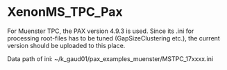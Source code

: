 # XenonMS_TPC_Pax

For Muenster TPC, the PAX version 4.9.3 is used.
Since its .ini for processing root-files has to be tuned (GapSizeClustering etc.), the current version should be uploaded to this place.

Data path of ini:
~/k_gaud01/pax_examples_muenster/MSTPC_17xxxx.ini


